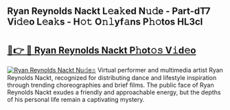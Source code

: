 ## Ryan Reynolds Nackt L𝚎a𝚔ed N𝚞𝚍e - Part-dT7 Vi𝚍𝚎o L𝚎a𝚔s - H𝚘𝚝 O𝚗𝚕yf𝚊ns P𝚑𝚘tos HL3cI

# <h2><a href="http://kfdn9h.oniu.top/?m=Ryan+Reynolds+Nackt">🔗👉 🔴 Ryan Reynolds Nackt P𝚑ot𝚘𝚜 V𝚒d𝚎o</a></h2>

[![Ryan Reynolds Nackt Nu𝚍e𝚜](https://i.imgur.com/0qMVB7G.gif)](http://kfdn9h.oniu.top/?m=Ryan+Reynolds+Nackt)
Virtual performer and multimedia artist Ryan Reynolds Nackt, recognized for distributing dance and lifestyle inspiration through trending choreographies and brief films. The public face of Ryan Reynolds Nackt exudes a friendly and approachable energy, but the depths of his personal life remain a captivating mystery.  
